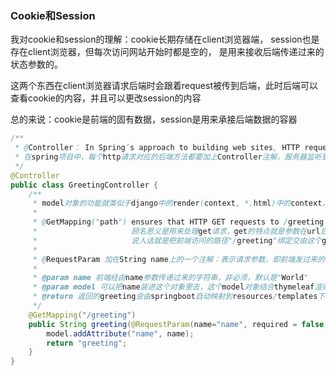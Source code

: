 ### Cookie和Session
我对cookie和session的理解：cookie长期存储在client浏览器端，
session也是存在client浏览器，但每次访问网站开始时都是空的，
是用来接收后端传递过来的状态参数的。

这两个东西在client浏览器请求后端时会跟着request被传到后端，此时后端可以查看cookie的内容，并且可以更改session的内容

总的来说：cookie是前端的固有数据，session是用来承接后端数据的容器

```java
/**
 * @Controller： In Spring’s approach to building web sites, HTTP requests are handled by a controller.
 * 在spring项目中，每个http请求对应的后端方法都要加上Controller注解，服务器监听到的http请求由spring自动交给相应路由的controller层方法处理
 */
@Controller
public class GreetingController {
    /**
     * model对象的功能就类似于django中的render(context, *.html)中的context，把变量带进静态html里渲染
     *
     * @GetMapping("path") ensures that HTTP GET requests to /greeting are mapped to the greeting() method.
     *                     顾名思义是用来处理get请求，get的特点就是参数在url后边跟着，而post传的信息在请求头里面
     *                     说人话就是把前端访问的路径"/greeting"绑定交由这个greeting()方法去处理
     *
     * @RequestParam 加在String name上的一个注解：表示请求参数，即前端发过来的url?后面跟的参数
     *
     * @param name 前端经由name参数传递过来的字符串，非必须，默认是"World"
     * @param model 可以把name装进这个对象里去，这个model对象结合thymeleaf渲染进greeting.html里
     * @return 返回的greeting会由springboot自动映射到resources/templates下的同名html文件，并传给前端
     */
    @GetMapping("/greeting")
    public String greeting(@RequestParam(name="name", required = false, defaultValue = "World") String name, Model model) {
        model.addAttribute("name", name);
        return "greeting";
    }
}
```